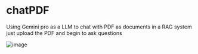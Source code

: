 # chatPDF
 Using Gemini pro as a LLM to chat with PDF as documents in a RAG system
 just upload the PDF and begin to ask questions

![image](https://github.com/Samuel-jesusboy/chatPDF/assets/58263007/ee3a9f87-ef23-4de7-a42c-629756a5de90)
